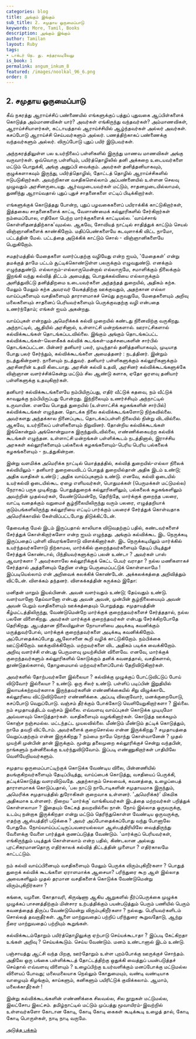```yaml
---
categories: blog
title: அங்கும் இங்கும்
sub_title: ﻿2. சமுதாய ஒருமைப்பாடு
keywords: More, Tamil, Books
description: அங்கும் இங்கும்
author: Tamilan
layout: Ruby
tags:
- டாக்டர் நெ. து. சுந்தரவடிவேலு
is_book: 1
permalink: angum_inkum_8
featured: /images/noolkal_96_6.png
order: 8
---
```



## ﻿2. சமுதாய ஒருமைப்பாடு

கீவ் நகரத்து ஆராய்ச்சிப் பண்ணையில் எங்களுக்குப் பத்துப் புதுவகை ஆப்பிள்களைக் கொடுத்த அம்மாணவிகள் யார்? அவர்கள் எங்கிருந்து வந்தவர்கள்? அம்மாணவிகள், ஆராய்ச்சியாளர்கள், கட்டாயத்தால் ஆராய்ச்சியில் ஆழ்ந்தவர்கள் அல்லர் அவர்கள். கசப்போடு ஆராய்ச்சி செய்பவர்களும் அல்லர். பணத்திற்காகப் பண்ணைக்கு வந்தவர்களும் அல்லர். விருப்போடு புதுப் பயிர் இடுபவர்கள்.

அந்நகரத்திலுள்ள பல உயர்நிலைப் பள்ளிகளில் இருந்து மாணவ மாணவிகள் அங்கு வருவார்கள். ஒவ்வொரு பள்ளியும், பயிர்த்தொழிலில் தனி அக்கறை உடையவர்களை மட்டும் பொறுக்கி, அங்கு அனுப்பி வைக்கும். அவர்கள் தனித்தனியாகவும், குழுக்களாகவும் இருந்து, பயிர்த்தொழில், தோட்டத் தொழில் ஆராய்ச்சிகளில் ஈடுபடுகிறார்கள். அவற்றிகான வசதிகளெல்லாம் அப்பண்னையில் உள்ளன செலவு முழுவதும் அரசினருடையது. ஆர்வமுடையவர்கள் மட்டும், சாதனமுடையில்லாமல், துணிந்து ஆராய்வதால் புதுப் புதுச் சாதனைகளை எட்டிப் பிடிக்கிறார்கள்.

எங்களுக்குக் கொடுத்தது போன்ற, புதுப் பழவகைகளைப் பயிராக்கிக் காட்டுகிறார்கள், இத்தகைய சாதனைகளைக் காட்டி, வேளாண்மைக் கல்லூரிகளில் சேர்கிறார்கள் நம்மைப்போல, எதிலோ பெற்ற மார்க்குகளைக் காட்டியல்ல. 'வாய்ச்சாங் கொள்ளிதனத்திற்காக'வுமல்ல. ஆகவே, சோவியத் நாட்டில் சாதித்துக் காட்டும் செயல் விஞ்ஞானிகளைக் காண்கிறோம். மதிப்பெண்களையே கடவுளாக்கி விட்ட நாமோ, பட்டத்தின் மேல். பட்டத்தை அடுக்கிக் காட்டும் சொல் - விஞ்ஞானிகளையே பெறுகிறோம்.

சமதர்மத்தில் மேதைகளை வளர்ப்பதற்கு வழியேது என்ற ஐயம், 'மேதைகள்’ என்று தமக்குத் தாமே பட்டம் சூட்டிக்கொண்டுள்ள பலருக்கும் எழுவதுண்டு. எனக்கும் எழுந்ததுண்டு. எல்லாரும்-எல்லாருமென்றால் எல்லாருமே, சமாளிக்கும் நிலைக்கும் இறங்கி வந்து கல்வித் திட்டம் அமைத்து, பொதுக்கல்வியை எல்லாருக்கும் அளித்துவிட்டு தனித்திறமை உடையவர்களை அந்தந்தத் துறையில், அதிகம் கற்க. மேலும் மேலும் கற்க அவரவர் வேகத்திற்கு ஊக்குவதும், அதற்கான எல்லா வாய்ப்புகளையும் வசதிகளையும் தாராளமாகச் செய்து தருவதுமே, மேதைகளையும் அறிவு மலைகளையும் சாதனைப் பெரியவர்களையும் பெருக்குவதற்கு வழி என்பதை உணர்ந்தோம்; எங்கள் ஐயம் அகன்றது.

வாய்ப்புகள் என்றதும் அமெரிக்கக் கல்வி முறையில் கண்டது நினைவிற்கு வருகிறது. அந்நாட்டில், ஆதியில் அரசினால், உள்ளாட்சி மன்றங்களால். ஊராட்சிகளால் கல்விக்கூடங்கள் தொடங்கப்படவில்லை. இங்கும் அங்கும் தொடங்கப்பட்ட கல்விக்கூடங்கள்-லெளகீகக் கல்விக் கூடங்கள்-மதச்சபைகளின் சார்பில் தொடங்கப்பட்டன. பின்னர் தனியார் பலர், முடிந்தால் தனித்தனியாகவும், முடியாத போது பலர் சேர்ந்தும், கல்விக்கூடங்களை அமைத்தனர் : நடத்தினர். இன்றும் நடத்துகின்றனர். நாளையும் நடத்துவர். தனியார் பள்ளிகளுக்கும் கல்லூரிகளுக்கும் அரசினரின் உதவி கிடையாது. அரசின் கல்வி உதவி, அரசினர் கல்விக்கூடங்களுக்கே விஞ்ஞான வளர்ச்சிக்கென்று மட்டும் சில ஆண்டு களாக, ஏதோ ஒரளவு தனியார் பள்ளிகளுக்கு உதவுகிறார்கள்.

தனியார் கல்விக்கூடங்களையே நம்பியிருப்பது, எதிர் வீட்டுக் கதவை, நம் வீட்டுக் காவலுக்கு நம்பியிருப்பது போன்றது. இந்நிலையும் உணர்ச்சியும் அந்நாட்டில் உருவாயின. எனவே பொதுத் துறையில் (உள்ளாட்சிக் கழகங்களின் சார்பில்) கல்விக்கூடங்கள் எழுந்தன. தொடக்க நிலை கல்விக்கூடங்களோடு நிற்கவில்லை. அவர்களது அந்தக்கால நினைப்புகூட தொடக்கப்பள்ளி நிலையில் நின்று விடவில்லை. ஆகவே, உயர்நிலைப் பள்ளிகளையும் நிறுவினர். தோன்றிய கல்விக்கூடங்கள் இங்கொன்றும் அங்கொன்றுமாக இருந்துவிடவில்லை, எண்ணிக்கையற்ற கல்விக் கூடங்கள் எழுந்தன. உள்ளாட்சி மன்றங்கள் பள்ளிக்கூடம் நடத்தினால், இராச்சிய அரசுகள் கல்லூரிகளையும் பல்கலைக் கழகங்களையும்-பெரிய பெரிய பல்கலைக் கழகங்களையும் - நடத்துகின்றன.

இன்று வளமிக்க அமெரிக்க நாட்டில் மொத்தத்தில், கல்வித் துறையில்-எல்லா நிலைக் கல்வியிலும் - தனியார் துறையைவிடப் பொதுத் துறையில்தான் அதிக இடம் உண்டு; அதிக வசதிகள் உண்டு ; அதிக வாய்ப்புகளும் உண்டு. எனவே, கல்வி ஒடையில் உயர்கல்வி ஒடையில்கூட ஏழை எளியவர்கள், பொதுமக்கள் (பெருமக்கள் மட்டுமல்ல) நேராகப் பருக முடிகிறது. பொதுத்துறைக் கல்லூரிகளிலும், பல்கலைக் கழகங்களிலும் அவற்றின் முதல்வர்கள், வேண்டுமென்றே, தெரிந்தே, மார்க்குக் குறைந்த பலரை, வாட்டி வதைக்கும் வறுமைச் சூழ்நிலையிலிருந்து வரும் பலரை, எழுத்தறியாக் குடும்பங்களிலிருந்து கல்லூரியை எட்டிப் பார்க்கும் பலரைச் சேர்த்துக் கொள்வதாக அமெரிக்காவில் கேள்விப்பட்டபோது திடுக்கிட்டேன்.

தேவைக்கு மேல் இடம் இருப்பதால் காலியாக விடுவதற்குப் பதில், கண்டவர்களைச் சேர்த்துக் கொள்கிறார்களோ என்ற ஐயம் எழுந்தது. அங்கும் கல்விக்கூட இட நெருக்கடி இருப்பதைப் புள்ளி விவரங்களோடு விளக்கினார்கள். இட நெருக்கடியிலும் மார்க்கில் உயர்ந்தவர்களோடு நிற்காமல, மார்க்கில் குறைந்தவர்களையும் தேடிப் பிடித்துச் சேர்த்துக் கொண்டால், பிந்தியவர்களுக்குப் பலன் உண்டா ? அவர்கள் பாஸ் ஆவார்களா ? அவர்களாலே கல்லூரிக்குக் கெட்ட பெயர் வராதா ? நல்ல மணிகளாகச் சேர்த்தால் அத்தனையும் தேறின என்று பெருமைப்பட்டுக் கொள்ளலாமே ! இப்படியெல்லாம் என் அறிவைக் கலக்கிக் கொண்டேன். அக்கலக்கத்தை அறிவித்தும் விட்டேன். விளக்கம் தந்தனர். விளகக்கத்தின் சுருக்கம் இதோ:

மனிதன் மாறும் இயல்பினன். அவன் வளர்வதும் உண்டு; தேய்வதும் உண்டு. வளர்வானோ தேய்வானோ என்பது அவன் அவன், முன்பின் சூழ்நிலையையும் அவன் அவன் பெறும் வசதிகளையும் ஊக்கத்தையும் பொறுத்தது. சமுதாயத்தின் கீழ்மட்டத்திலிருந்து, வேண்டுமென்றே மார்க்குக் குறைந்தவர்களைச் சேர்த்ததால், நல்ல பலனே விளைகிறது. அவர்கள் மார்க்குக் குறைந்தவர்கள் என்பது சேர்க்கிறபோதே தெரிகிறது. ஆபத்தான நிலையிலுள்ள நோயாளியை அடிக்கடி கவனிக்கும் மருத்துவர்போல், மார்க்குக் குறைந்தவர்களை அடிக்கடி கவனிக்கிறோம். அப்போதைக்கப்போது ஆலோசனை கூறி வழிக் காட்டுகிறோம். நம்பிக்கை ஊட்டுகிறோம். ஊக்குவிக்கிறோம். மற்றவர்களை விட அதிகம் படிக்க வைக்கிறோம். அறிவு வளர்ச்சி என்பது பெருமளவு முயற்சியின் விளைவே. எனவே, மார்க்குக் குறைந்தவர்களும் கல்லூரிகளில் கொடுக்கும் தனிக் கவனத்தால், வசதிகளால், தூண்டுதல்களால், தோழமையால் மற்றவர்களைப்போல் தேறிவிடுகிறார்கள்.

அவர்களில் தோற்பவர்களே இல்லையா ? கல்விக்கு முழுக்குப் போட்டுவிட்டுப் போய் விடுவோர் இல்லையா ? உண்டு. ஒரு சிலர் உண்டு. பள்ளிப் படிப்பின் இறுதியில் இலாயக்கற்றவர்களாக இருந்தவர்களின் எண்ணிக்கையில் சிறு விழுக்காடே கல்லூரியை விட்டுவிடுவோர் எண்ணிக்கை. அப்படி விலகுவோர், மனக்குறையோடு, கசப்போடு வெறுப்போடு. வஞ்சம் தீர்க்கும் போக்கோடு வெளியேறுகிறார்களா ? இல்லை. நம் சமுதாயத்திடம் வஞ்சம் இல்லை. எவ்வளவு வாய்ப்புகள் கொடுக்க முடியுமோ அவ்வளவும் கொடுத்தார்கள். வசதிகளையும் வழங்கினார்கள். கொடுத்த ஊக்கமும் கொஞ்ச நஞ்சமல்ல. மட்டந்தட்ட முயலவில்லை. மீண்டும் மீண்டும் தட்டிக் கொடுத்தும், நாமே தவறி விட்டோம். அவர்களைக் குறைசொல்ல என்ன இருக்கிறது ? சமுதாயத்தை வெறுப்பதற்கும் என்ன இருக்கிறது ? நம்மை நாமே நொந்து கொள்வானேன் ? முதல் முயற்சி முன்பின் தான் இருக்கும். மூன்று தலைமுறை கல்லூரிக்குச் சென்று வந்தபின், நாங்களும் நன்னிலைக்கு உயர்ந்துவிடுவோம். இப்படி எண்ணுகிறார்கள் பாதியிலே வெளியேறியவர்களும்.

சமுதாய ஒருமைப்பாட்டிற்குக் கொடுக்க வேண்டிய விலை, பின்னணியில் தயங்குகிறவர்களையும் தேடிப்பிடித்து, வாய்ப்பைக் கொடுத்து, வசதியைப் பெருக்கி, தட்டிக்கொடுத்து வளரவிடுவதே. அதற்காகும் செலவைக், கவனத்தை, உழைப்பைத் தாராளமாகக் கொடுப்பதால், ’பல நாட்டு நாடோடிகளின் சமுதாயமாக இருந்தும், அமெரிக்க சமுதாயத்தில் துரோகிகள் குறைவாக உள்ளனர். ’அமெரிக்கர்’ மிகமிக அதிகமாக உள்ளனர். நிறைய "மார்க்கு’ வாங்கியவர்கள் இடத்தை மற்றவர்கள் பறித்துக் கொள்ளலாமா ? இதையும் கேட்கத் தவறவில்லை நான். நோய் இல்லாத ஒருவருக்கு, உடம்பு நன்றாக இருக்கிறதா என்று மட்டும் தெரிந்துகொள்ள வேண்டிய ஒருவருக்கு, எதற்கு ஆஸ்பத்திரி படுக்கை ? அவர் அப்போதைக்கப்போது வந்து போனாலே போதுமே. நோய்வாய்ப்பட்டிருப்பவரையல்லவா ஆஸ்பத்திரியிலே வைத்திருந்து வேளைக்கு வேளை பார்த்துக் குணப்படுத்த வேண்டும். 'மார்க்குப் பெரியவர்கள், எங்கிருந்தும் படித்துக் கொள்ளலாம் என்ற பதில், கிண்டலான அல்லது புரட்சிகரமானதொரு எதிர்காலக் கல்வித் திட்டத்தின் முளையா ? எதிர்காலமே காட்டட்டும்.

நம் கல்வி வாய்ப்பினையும் வசதிகளையும் மேலும் பெருக்க விரும்புகிறீர்களா ? பொதுத் துறைக் கல்விக் கூடங்களை ஏராளமாக்க ஆசையா? பரிந்துரை கூற ஆள் இல்லாத அவைகளிலும் முதல் தரமான வசதிகளைக் கொடுக்க வேண்டுமென்று விரும்புகிறிர்களா ?

கங்கை, யமுனை. கோதாவரி, கிருஷ்ணா ஆகிய ஆறுகளில் நீர்ப்பெருக்கை முழுக்க முழுக்கப் பாசனத்திற்கும் மின்சார உற்பத்திக்கும் பயன்படுத்தும் பெரும் பணியில் பெரும் கவனத்தைத் திருப்ப வேண்டுமென்று விரும்புகிறீர்களா ? நல்லது. பெரியவர்களிடம் சொல்லத் தவறாதீர்கள். ஆளை மாற்றுவதைப் பற்றிப் பரிந்துரை கூறுவதோடு, ஆற்று நீரை மாற்றுவதைப் பற்றியும் கூறுங்கள்.

கல்விக்கூடம்தோறும் பயிர்த்தொழிலுக்கு ஏற்பாடு செய்யக்கூடாதா ? இப்படி கேட்கிறதா உங்கள் அறிவு ? செய்யக்கூடும். செய்ய வேண்டும். மனம் உண்டானால் இடம் உண்டு.

பஞ்சாயத்து ஆட்சி வந்த பிறகு, ஊர்தோறும் உள்ள புறம்போக்கு ஊருக்குச் சொந்தம். அதிலே ஒரு பங்கை பள்ளிக்கூடத் தோட்டத்திற்கு ஒதுக்கி வைத்துப் பயன்படுத்தச் செய்தால் எவ்வளவு விளையும் ? உழைப்பிற்கு உயர்வளிக்கும் மனப்போக்கு மட்டுமல்ல விளையப் போவது; மலைமலையாக நெல்லும் கோதுமையும், வண்டி வண்டியாக வாழையும் கிழங்கும், காய்களும், கனிகளும் பயிரிட்டுக் குவிக்கலாம். ஆமாம், மலைக்காதீர்கள் !

இன்று கல்விக்கூடங்களின் எண்ணிக்கை சிலவல்ல, சில நூறுகள் மட்டுமல்ல, இலட்சோப இலட்சம். தமிழ்நாட்டில் மட்டும் முப்பத்து மூவாயிரம்-இவற்றில் உள்ளவர்களோ கோடான கோடி, கோடி கோடி கைகள் கூடிக்கூடி உழைத் தால், கோடி கோடி பொருள்கள், நாடி நாடி வருமே.

[அடுத்த பக்கம்](angum_inkum_9)